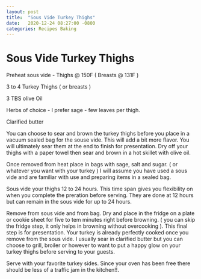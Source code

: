 ```yaml
---
layout: post
title:  "Sous Vide Turkey Thighs"
date:   2020-12-24 08:27:00 -0800
categories: Recipes Baking 
---
```


# Sous Vide Turkey Thighs 

Preheat sous vide - Thighs @ 150F ( Breasts @ 131F )

3 to 4 Turkey Thighs ( or breasts )

3 TBS olive Oil

Herbs of choice - I prefer sage - few leaves per thigh.

Clarified butter

You can choose to sear and brown the turkey thighs before you place in a vacuum sealed bag for the souse vide. This will add a bit more flavor.  You will ultimately sear them at the end to finish for presentation. Dry off your thighs with a paper towel then sear and brown in a hot skillet with olive oil.

Once removed from heat place in bags with sage, salt and sugar.  ( or whatever you want with your turkey ) I will assume you have used a sous vide and are familiar with use and preparing items in a sealed bag. 

Sous vide your thighs 12 to 24 hours.  This time span gives you flexibility on when you complete the preration before serving.  They are done at 12 hours but can remain in the sous vide for up to 24 hours.

 Remove from sous vide and from bag.  Dry and place in the fridge on a plate or cookie sheet for five to tem minutes right before browning.  ( you can skip the fridge step, it only helps in browning without overcooking ). This final step is for presentation.  Your turkey is already perfectly cooked once you remove from the sous vide.  I usually sear in clarified butter but you can choose to grill, broiler or however to want to put a happy glow on your turkey thighs before serving to your guests.

Serve with your favorite turkey sides. Since your oven has been free there should be less of a traffic jam in the kitchen!!.


[github-pages]: https://pages.github.com/
[jekyll-gh]:   https://github.com/jekyll/jekyll
